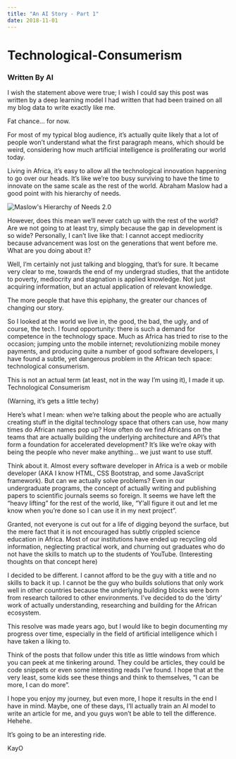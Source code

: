 ```yaml
---
title: "An AI Story - Part 1"
date: 2018-11-01
---
```


# Technological-Consumerism

### Written By AI

I wish the statement above were true; I wish I could say this post was written by a deep learning model I had written that had been trained on all my blog data to write exactly like me.

Fat chance… for now.

For most of my typical blog audience, it’s actually quite likely that a lot of people won’t understand what the first paragraph means, which should be weird, considering how much artificial intelligence is proliferating our world today.

Living in Africa, it’s easy to allow all the technological innovation happening to go over our heads. It’s like we’re too busy surviving to have the time to innovate on the same scale as the rest of the world. Abraham Maslow had a good point with his hierarchy of needs.

<img src="docs/assets/images/MHoN.jpg" alt="Maslow's Hierarchy of Needs 2.0"/>

However, does this mean we’ll never catch up with the rest of the world? Are we not going to at least try, simply because the gap in development is so wide? Personally, I can’t live like that: I cannot accept mediocrity because advancement was lost on the generations that went before me.
What are you doing about it?

Well, I’m certainly not just talking and blogging, that’s for sure. It became very clear to me, towards the end of my undergrad studies, that the antidote to poverty, mediocrity and stagnation is applied knowledge. Not just acquiring information, but an actual application of relevant knowledge.

The more people that have this epiphany, the greater our chances of changing our story.

So I looked at the world we live in, the good, the bad, the ugly, and of course, the tech. I found opportunity: there is such a demand for competence in the technology space. Much as Africa has tried to rise to the occasion; jumping unto the mobile internet; revolutionizing mobile money payments, and producing quite a number of good software developers, I have found a subtle, yet dangerous problem in the African tech space: technological consumerism.

This is not an actual term (at least, not in the way I’m using it), I made it up.
Technological Consumerism

(Warning, it’s gets a little techy)

Here’s what I mean: when we’re talking about the people who are actually creating stuff in the digital technology space that others can use, how many times do African names pop up? How often do we find Africans on the teams that are actually building the underlying architecture and API’s that form a foundation for accelerated development? It’s like we’re okay with being the people who never make anything… we just want to use stuff.

Think about it. Almost every software developer in Africa is a web or mobile developer (AKA I know HTML, CSS Bootstrap, and some JavaScript framework). But can we actually solve problems? Even in our undergraduate programs, the concept of actually writing and publishing papers to scientific journals seems so foreign. It seems we have left the “heavy lifting” for the rest of the world, like, “Y’all figure it out and let me know when you’re done so I can use it in my next project”.

Granted, not everyone is cut out for a life of digging beyond the surface, but the mere fact that it is not encouraged has subtly crippled science education in Africa. Most of our institutions have ended up recycling old information, neglecting practical work, and churning out graduates who do not have the skills to match up to the students of YouTube. (Interesting thoughts on that concept here)

I decided to be different. I cannot afford to be the guy with a title and no skills to back it up. I cannot be the guy who builds solutions that only work well in other countries because the underlying building blocks were born from research tailored to other environments. I’ve decided to do the ‘dirty’ work of actually understanding, researching and building for the African ecosystem.

This resolve was made years ago, but I would like to begin documenting my progress over time, especially in the field of artificial intelligence which I have taken a liking to.

Think of the posts that follow under this title as little windows from which you can peek at me tinkering around. They could be articles, they could be code snippets or even some interesting reads I’ve found. I hope that at the very least, some kids see these things and think to themselves, “I can be more, I can do more”.

I hope you enjoy my journey, but even more, I hope it results in the end I have in mind. Maybe, one of these days, I’ll actually train an AI model to write an article for me, and you guys won’t be able to tell the difference. Hehehe.

It’s going to be an interesting ride.

KayO
